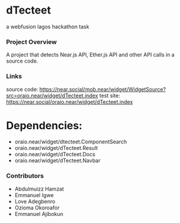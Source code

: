 # dTecteet
a webfusion lagos hackathon task
### Project Overview
  A project that detects Near.js API, Ether.js API and other API calls in a source code.

### Links
source code: https://near.social/mob.near/widget/WidgetSource?src=oraio.near/widget/dTecteet.index
test site: https://near.social/oraio.near/widget/dTecteet.index
  # Dependencies: 
   - oraio.near/widget/dtecteet.ComponentSearch
   - oraio.near/widget/dTecteet.Result
   - oraio.near/widget/dTecteet.Docs
   - oraio.near/widget/dTecteet.Navbar

### Contributors
- Abdulmuizz Hamzat
- Emmanuel Igwe
- Love Adegbenro
- Ozioma Okoroafor
- Emmanuel Ajibokun
